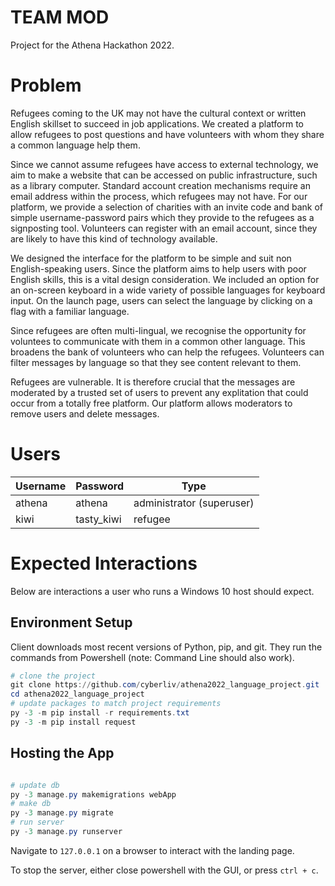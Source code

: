 # TEAM MOD #
Project for the Athena Hackathon 2022.
# Problem #
Refugees coming to the UK may not have the cultural context or written English skillset to succeed in job applications. We created a platform to allow refugees to post questions and have volunteers with whom they share a common language help them. 

Since we cannot assume refugees have access to external technology, we aim to make a website that can be accessed on public infrastructure, such as a library computer. Standard account creation mechanisms require an email address within the process, which refugees may not have. For our platform, we provide a selection of charities with an invite code and bank of simple username-password pairs which they provide to the refugees as a signposting tool. Volunteers can register with an email account, since they are likely to have this kind of technology available.

We designed the interface for the platform to be simple and suit non English-speaking users. Since the platform aims to help users with poor English skills, this is a vital design consideration. We included an option for an on-screen keyboard in a wide variety of possible languages for keyboard input. On the launch page, users can select the language by clicking on a flag with a familiar language. 

Since refugees are often multi-lingual, we recognise the opportunity for voluntees to communicate with them in a common other language. This broadens the bank of volunteers who can help the refugees. Volunteers can filter messages by language so that they see content relevant to them.

Refugees are vulnerable. It is therefore crucial that the messages are moderated by a trusted set of users to prevent any explitation that could occur from a totally free platform. Our platform allows moderators to remove users and delete messages.

# Users #

| Username | Password | Type |
| --- | --- | --- |
| athena | athena | administrator (superuser) |
| kiwi | tasty_kiwi | refugee |

# Expected Interactions #
Below are interactions a user who runs a Windows 10 host should expect.

## Environment Setup ##
Client downloads most recent versions of Python, pip, and git. They run the commands from Powershell (note: Command Line should also work).
```powershell
# clone the project
git clone https://github.com/cyberliv/athena2022_language_project.git
cd athena2022_language_project
# update packages to match project requirements
py -3 -m pip install -r requirements.txt
py -3 -m pip install request
```

## Hosting the App ##
```powershell

# update db
py -3 manage.py makemigrations webApp
# make db
py -3 manage.py migrate
# run server
py -3 manage.py runserver
```
Navigate to `127.0.0.1` on a browser to interact with the landing page.

To stop the server, either close powershell with the GUI, or press `ctrl + c`.
